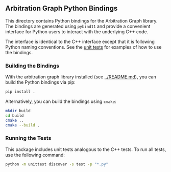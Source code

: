 ## Arbitration Graph Python Bindings

This directory contains Python bindings for the Arbitration Graph library.
The bindings are generated using `pybind11` and provide a convenient interface for Python users to interact with the underlying C++ code.

The interface is identical to the C++ interface except that it is following Python naming conventions.
See the [unit tests](test/) for examples of how to use the bindings.

### Building the Bindings

With the arbitration graph library installed (see [../README.md](../README.md)), you can build the Python bindings via pip:

```bash
pip install .
```

Alternatively, you can build the bindings using `cmake`:

```bash
mkdir build
cd build
cmake ..
cmake --build .
```

### Running the Tests

This package includes unit tests analogous to the C++ tests.
To run all tests, use the following command:

```bash
python -m unittest discover -s test -p "*.py"
```

